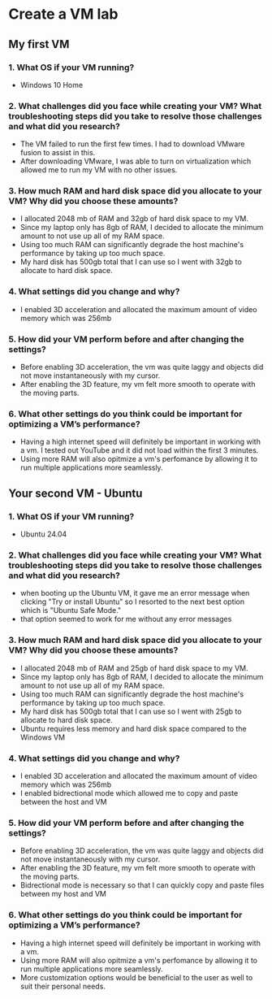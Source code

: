 # **Create a VM lab**

## **My first VM**
### **1. What OS if your VM running?**
 - Windows 10 Home

### **2. What challenges did you face while creating your VM? What troubleshooting steps did you take to resolve those challenges and what did you research?**
 - The VM failed to run the first few times. I had to download VMware fusion to assist in this.
 - After downloading VMware, I was able to turn on virtualization which allowed me to run my VM with no other issues.

### **3. How much RAM and hard disk space did you allocate to your VM? Why did you choose these amounts?**

 - I allocated 2048 mb of RAM and 32gb of hard disk space to my VM.
 - Since my laptop only has 8gb of RAM, I decided to allocate the minimum amount to not use up all of my RAM space.
 - Using too much RAM can significantly degrade the host machine's performance by taking up too much space.
 - My hard disk has 500gb total that I can use so I went with 32gb to allocate to hard disk space.

### **4. What settings did you change and why?**
 - I enabled 3D acceleration and allocated the maximum amount of video memory which was 256mb

### **5. How did your VM perform before and after changing the settings?**
 - Before enabling 3D acceleration, the vm was quite laggy and objects did not move instantaneously with my cursor.
 - After enabling the 3D feature, my vm felt more smooth to operate with the moving parts.

### **6. What other settings do you think could be important for optimizing a VM’s performance?**
 - Having a high internet speed will definitely be important in working with a vm. I tested out YouTube and it did not load within the first 3 minutes.
 - Using more RAM will also opitmize a vm's perfomance by allowing it to run multiple applications more seamlessly. 


## Your second VM - Ubuntu

### **1. What OS if your VM running?**
- Ubuntu 24.04

### **2. What challenges did you face while creating your VM? What troubleshooting steps did you take to resolve those challenges and what did you research?**
- when booting up the Ubuntu VM, it gave me an error message when clicking "Try or install Ubuntu" so I resorted to the next best option which is "Ubuntu Safe Mode."
- that option seemed to work for me without any error messages

### **3. How much RAM and hard disk space did you allocate to your VM? Why did you choose these amounts?**

 - I allocated 2048 mb of RAM and 25gb of hard disk space to my VM.
 - Since my laptop only has 8gb of RAM, I decided to allocate the minimum amount to not use up all of my RAM space.
 - Using too much RAM can significantly degrade the host machine's performance by taking up too much space.
 - My hard disk has 500gb total that I can use so I went with 25gb to allocate to hard disk space.
- Ubuntu requires less memory and hard disk space compared to the Windows VM

### **4. What settings did you change and why?**
 - I enabled 3D acceleration and allocated the maximum amount of video memory which was 256mb
 - I enabled bidrectional mode which allowed me to copy and paste between the host and VM

### **5. How did your VM perform before and after changing the settings?**
 - Before enabling 3D acceleration, the vm was quite laggy and objects did not move instantaneously with my cursor.
 - After enabling the 3D feature, my vm felt more smooth to operate with the moving parts.
 - Bidrectional mode is necessary so that I can quickly copy and paste files between my host and VM

### **6. What other settings do you think could be important for optimizing a VM’s performance?**
 - Having a high internet speed will definitely be important in working with a vm.
 - Using more RAM will also opitmize a vm's perfomance by allowing it to run multiple applications more seamlessly.
 - More customization options would be beneficial to the user as well to suit their personal needs.


